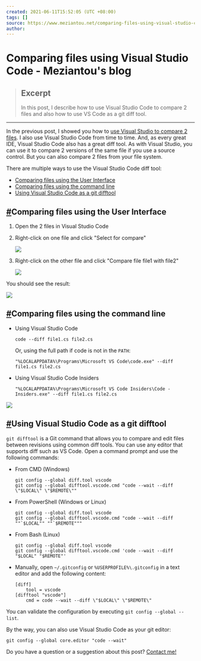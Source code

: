 ```yaml
---
created: 2021-06-11T15:52:05 (UTC +08:00)
tags: []
source: https://www.meziantou.net/comparing-files-using-visual-studio-code.htm
author: 
---
```


# Comparing files using Visual Studio Code - Meziantou's blog

> ## Excerpt
> In this post, I describe how to use Visual Studio Code to compare 2 files and also how to use VS Code as a git diff tool.

---
In the previous post, I showed you how to [use Visual Studio to compare 2 files](https://www.meziantou.net/comparing-files-using-visual-studio.htm "Comparing files using Visual Studio"). I also use Visual Studio Code from time to time. And, as every great IDE, Visual Studio Code also has a great diff tool. As with Visual Studio, you can use it to compare 2 versions of the same file if you use a source control. But you can also compare 2 files from your file system.

There are multiple ways to use the Visual Studio Code diff tool:

-   [Comparing files using the User Interface](https://www.meziantou.net/comparing-files-using-visual-studio-code.htm#comparing-files-usin)
-   [Comparing files using the command line](https://www.meziantou.net/comparing-files-using-visual-studio-code.htm#comparing-files-usin-7cf2ec)
-   [Using Visual Studio Code as a git difftool](https://www.meziantou.net/comparing-files-using-visual-studio-code.htm#using-visual-studio-7cf2ec)

## [#](https://www.meziantou.net/comparing-files-using-visual-studio-code.htm#comparing-files-usin)Comparing files using the User Interface

1.  Open the 2 files in Visual Studio Code
    
2.  Right-click on one file and click "Select for compare"
    
    ![](https://www.meziantou.net/assets/selectforcompare.png?v=3be0)
    
3.  Right-click on the other file and click "Compare file file1 with file2"
    
    ![](https://www.meziantou.net/assets/compare-2.png?v=0f86)
    

You should see the result:

[![](https://www.meziantou.net/assets/result-2.png?v=294c)](https://www.meziantou.net/assets/result-2.png?v=294c)

## [#](https://www.meziantou.net/comparing-files-using-visual-studio-code.htm#comparing-files-usin-7cf2ec)Comparing files using the command line

-   Using Visual Studio Code
    
    ```
    code --diff file1.cs file2.cs
    ```
    
    Or, using the full path if code is not in the `PATH`:
    
    ```
    "%LOCALAPPDATA%\Programs\Microsoft VS Code\code.exe" --diff file1.cs file2.cs
    ```
    
-   Using Visual Studio Code Insiders
    
    ```
    "%LOCALAPPDATA%\Programs\Microsoft VS Code Insiders\Code - Insiders.exe" --diff file1.cs file2.cs
    ```
    

[![](https://www.meziantou.net/assets/result-2.png?v=294c)](https://www.meziantou.net/assets/result-2.png?v=294c)

## [#](https://www.meziantou.net/comparing-files-using-visual-studio-code.htm#using-visual-studio-7cf2ec)Using Visual Studio Code as a git difftool

`git difftool` is a Git command that allows you to compare and edit files between revisions using common diff tools. You can use any editor that supports diff such as VS Code. Open a command prompt and use the following commands:

-   From CMD (Windows)
    
    ```
    git config --global diff.tool vscode
    git config --global difftool.vscode.cmd "code --wait --diff \"$LOCAL\" \"$REMOTE\""
    ```
    
-   From PowerShell (Windows or Linux)
    
    ```
    git config --global diff.tool vscode
    git config --global difftool.vscode.cmd "code --wait --diff ""`$LOCAL"" ""`$REMOTE"""
    ```
    
-   From Bash (Linux)
    
    ```
    git config --global diff.tool vscode
    git config --global difftool.vscode.cmd 'code --wait --diff "$LOCAL" "$REMOTE"'
    ```
    
-   Manually, open `~/.gitconfig` or `%USERPROFILE%\.gitconfig` in a text editor and add the following content:
    
    ```
    [diff]
        tool = vscode
    [difftool "vscode"]
        cmd = code --wait --diff \"$LOCAL\" \"$REMOTE\"
    ```
    

You can validate the configuration by executing `git config --global --list`.

By the way, you can also use Visual Studio Code as your git editor:

```
git config --global core.editor "code --wait"
```

Do you have a question or a suggestion about this post? [Contact me!](https://www.meziantou.net/contact.htm)
